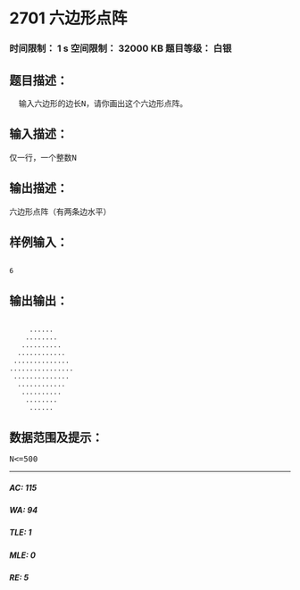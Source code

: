 # 2701 六边形点阵   
### 时间限制： 1 s     空间限制： 32000 KB     题目等级： 白银  
## 题目描述：  

<pre>
  输入六边形的边长N，请你画出这个六边形点阵。
</pre>
  
  
## 输入描述：  

<pre>
仅一行，一个整数N
</pre>
  
  
## 输出描述：  

<pre>
六边形点阵（有两条边水平）
</pre>
  
  
## 样例输入：  

<pre><code>
6
</code></pre>
  
  
## 输出输出：  

<pre><code>
     ......
    ........
   ..........
  ............
 ..............
................
 ..............
  ............
   ..........
    ........
     ......
</code></pre>
  
  
## 数据范围及提示：  

<pre>
N<=500
</pre>
  
  
***  

##### AC: 115  
##### WA: 94  
##### TLE: 1  
##### MLE: 0  
##### RE: 5  

